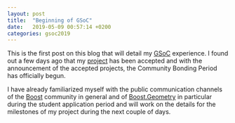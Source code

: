 ```yaml
---
layout: post
title:  "Beginning of GSoC"
date:   2019-05-09 00:57:14 +0200
categories: gsoc2019
---
```

This is the first post on this blog that will detail my [GSoC][gsoc] experience. I found out a few days ago that my [project][project] has been accepted and with the announcement of the accepted projects, the Community Bonding Period has officially begun.

I have already familiarized myself with the public communication channels of the [Boost][boost] community in general and of [Boost.Geometry][boostgeometry] in particular during the student application period and will work on the details for the milestones of my project during the next couple of days.

[gsoc]: https://summerofcode.withgoogle.com/
[project]: https://summerofcode.withgoogle.com/projects/#5605229809106944
[boost]: https://www.boost.org/
[boostgeometry]: https://www.boost.org/libs/geometry
